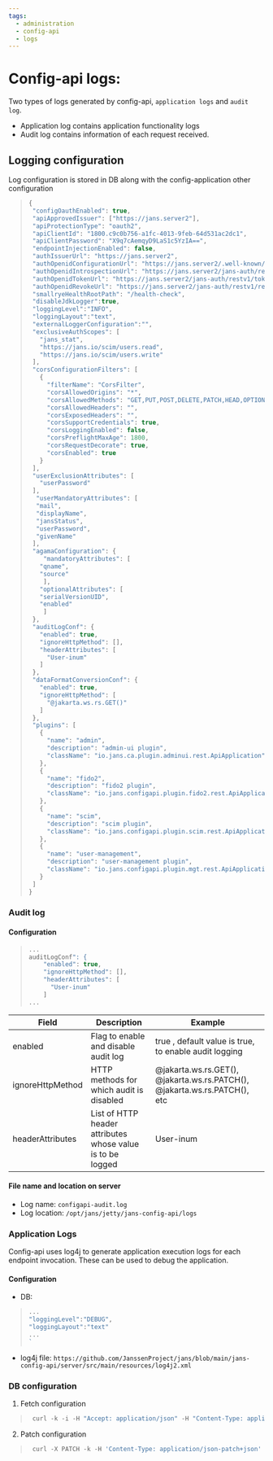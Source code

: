 ```yaml
---
tags:
  - administration
  - config-api
  - logs
---
```


# Config-api logs:
Two types of logs generated by config-api, `application logs` and `audit log`.
- Application log contains application functionality logs
- Audit log contains information of each request received.


## Logging configuration
Log configuration is stored in DB along with the config-application other configuration
> ```javascript
>{
>  "configOauthEnabled": true,
>  "apiApprovedIssuer": ["https://jans.server2"],
>  "apiProtectionType": "oauth2",
>  "apiClientId": "1800.c9c0b756-a1fc-4013-9feb-64d531ac2dc1",
>  "apiClientPassword": "X9q7cAemqyD9LaS1c5YzIA==",
>  "endpointInjectionEnabled": false,
>  "authIssuerUrl": "https://jans.server2",
>  "authOpenidConfigurationUrl": "https://jans.server2/.well-known/openid-configuration",
>  "authOpenidIntrospectionUrl": "https://jans.server2/jans-auth/restv1/introspection",
>  "authOpenidTokenUrl": "https://jans.server2/jans-auth/restv1/token",
>  "authOpenidRevokeUrl": "https://jans.server2/jans-auth/restv1/revoke",
>  "smallryeHealthRootPath": "/health-check",
>  "disableJdkLogger":true,
>  "loggingLevel":"INFO",
>  "loggingLayout":"text",
>  "externalLoggerConfiguration":"",
>  "exclusiveAuthScopes": [
>    "jans_stat",
>    "https://jans.io/scim/users.read",
>    "https://jans.io/scim/users.write"
>  ],
>  "corsConfigurationFilters": [
>    {
>      "filterName": "CorsFilter",
>      "corsAllowedOrigins": "*",
>      "corsAllowedMethods": "GET,PUT,POST,DELETE,PATCH,HEAD,OPTIONS",
>      "corsAllowedHeaders": "",
>      "corsExposedHeaders": "",
>      "corsSupportCredentials": true,
>      "corsLoggingEnabled": false,
>      "corsPreflightMaxAge": 1800,
>      "corsRequestDecorate": true,
>      "corsEnabled": true
>    }
>  ],
>  "userExclusionAttributes": [
>    "userPassword"
>  ],
>   "userMandatoryAttributes": [
>	"mail",
>	"displayName",
>	"jansStatus",
>	"userPassword",
>	"givenName"
>  ],
>  "agamaConfiguration": {
>     "mandatoryAttributes": [
>	 "qname",
>	 "source"
>     ],
>	 "optionalAttributes": [
>	 "serialVersionUID",
>	 "enabled"
>     ]
>  },
>  "auditLogConf": {
>    "enabled": true,
>    "ignoreHttpMethod": [],
>    "headerAttributes": [
>      "User-inum"
>    ]
>  },
>  "dataFormatConversionConf": {
>    "enabled": true,
>    "ignoreHttpMethod": [
>      "@jakarta.ws.rs.GET()"
>    ]
>  },
>  "plugins": [
>    {
>      "name": "admin",
>      "description": "admin-ui plugin",
>      "className": "io.jans.ca.plugin.adminui.rest.ApiApplication"
>    },
>    {
>      "name": "fido2",
>      "description": "fido2 plugin",
>      "className": "io.jans.configapi.plugin.fido2.rest.ApiApplication"
>    },
>    {
>      "name": "scim",
>      "description": "scim plugin",
>      "className": "io.jans.configapi.plugin.scim.rest.ApiApplication"
>    },
>    {
>      "name": "user-management",
>      "description": "user-management plugin",
>      "className": "io.jans.configapi.plugin.mgt.rest.ApiApplication"
>    }
>  ]
>}
> ```


### Audit log
#### Configuration
> ```javascript
> ...
> auditLogConf": {
>     "enabled": true,
>     "ignoreHttpMethod": [],
>     "headerAttributes": [
>       "User-inum"
>     ]
> ...
> ```

| Field  | Description |Example |
|--|--|--|
|enabled | Flag to enable and disable audit log | true , default value is true, to enable audit logging|
|ignoreHttpMethod |HTTP methods for which audit is disabled |@jakarta.ws.rs.GET(), @jakarta.ws.rs.PATCH(), @jakarta.ws.rs.PATCH(), etc|
|headerAttributes |List of HTTP header attributes whose value is to be logged |User-inum|

#### File name and location on server
- Log name: `configapi-audit.log`
- Log location: `/opt/jans/jetty/jans-config-api/logs`

### Application Logs
Config-api uses log4j to generate application execution logs for each endpoint invocation. These can be used to debug the application.

#### Configuration
- DB: 
> ```javascript
> ...
> "loggingLevel":"DEBUG",
> "loggingLayout":"text"
> ...
> `

- log4j file: `https://github.com/JanssenProject/jans/blob/main/jans-config-api/server/src/main/resources/log4j2.xml`


### DB configuration
1. Fetch configuration 
> ```javascript
>  curl -k -i -H "Accept: application/json" -H "Content-Type: application/json" -H "Authorization:Bearer 3114e010-fd4d-4e62-b5e2-a51b7d6dd231" -X GET https://jans.server/jans-config-api/api/v1/api-config
> ```


2. Patch configuration
> ```javascript
>  curl -X PATCH -k -H 'Content-Type: application/json-patch+json' -H 'Authorization:Bearer 3114e010-fd4d-4e62-b5e2-a51b7d6dd231' -i 'https://jans.server/jans-config-api/api/v1/api-config' --data '[{"op": "replace", "path": "/loggingLevel", "value":"ERROR"}, {"op": "replace", "path": "/loggingLayout", "value":"json"}, {"op": "replace", "path": "/auditLogConf/enabled", "value":false} , {"op": "replace", "path": "/auditLogConf/headerAttributes", "value":["User-inum","city"]}]'
> ```
